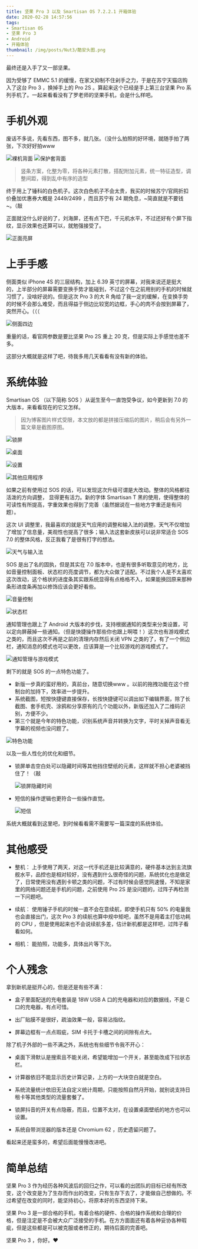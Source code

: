 ```yaml
---
title: 坚果 Pro 3 以及 Smartisan OS 7.2.2.1 开箱体验
date: 2020-02-28 14:57:56
tags:
- Smartisan OS
- 坚果 Pro 3
- Android
- 开箱体验
thumbnail: /img/posts/Nut3/酷安头图.png
---
```


最终还是入手了又一部坚果。

<!--more-->

因为受够了 EMMC 5.1 的缓慢，在家又抑制不住剁手之力，于是在苏宁天猫店购入了这台 Pro 3 ，换掉手上的 Pro 2S 。算起来这个已经是手上第三台坚果 Pro 系列手机了。一起来看看没有了罗老师的坚果手机，会是什么样吧。

# 手机外观 

废话不多说，先看东西，图不多，就几张。（没什么拍照的好环境，就随手拍了两张，下次好好拍www

![裸机背面](/img/posts/Nut3/裸机背面.jpg)
![保护套背面](/img/posts/Nut3/保护套背面.jpg)

> 竖条方案，化整为零，将各种元素打散，搭配附加元素，统一特征造型，调整间距，得到乱中有序的造型

终于用上了锤科的白色机子。这次白色机子不会太贵，我买的时候苏宁/官网折扣价叠加优惠券大概是 2449/2499 ，而且苏宁有 24 期免息，~简直就是不要钱~。（敲

正面就没什么好说的了，刘海屏，还有点下巴，千元机水平，不过还好有个屏下指纹，显示效果也还算可以，就勉强接受了。

![正面亮屏](/img/posts/Nut3/正面亮屏.jpg)


# 上手手感

侧面类似 iPhone 4S 的三层结构，加上 6.39 英寸的屏幕，对我来说还是挺大的，上半部分的屏幕需要变换手势才能碰到，不过这个在之前用别的手机的时候就习惯了，没啥好说的。但是这次 Pro 3 的大 R 角给了我一定的缓解，在变换手势的时候不会那么难受，而且得益于侧边比较宽的边框，手心的肉不会按到屏幕了，突然开心。（（（

![侧面四边](/img/posts/Nut3/侧面四边.jpg)

重量的话，看官网参数是要比坚果 Pro 2S 重上 20 克，但是实际上手感觉也差不多。

这部分大概就是这样了吧，待我多用几天看看有没有新的体验。


# 系统体验

Smartisan OS （以下简称 SOS ）从诞生至今一直饱受争议，如今更新到 7.0 的大版本，来看看现在的它又怎样。

> 因为博客图片样式受限，本文放的都是拼接压缩后的图片，稍后会有另外一篇文章是截图原图。

![锁屏](/img/posts/Nut3/锁屏.jpg)

![桌面](/img/posts/Nut3/桌面.jpg)

![设置](/img/posts/Nut3/设置.jpg)

![其他应用程序](/img/posts/Nut3/其他应用程序.jpg)

如果之前有使用过 SOS 的话，可以发现这次升级可谓是大改动。整体的风格都往活泼的方向调整， 显得更有活力。新的字体 Smartisan T 黑的使用，使得整体的可读性有所提高，字重效果也得到了完善（虽然据说在一些地方字重还是有问题）。

这次 UI 调整里，我最喜欢的就是天气应用的调整和输入法的调整。天气不仅增加了增加了信息量，美观性也提高了很多；输入法这套新皮肤可以说非常适合 SOS 7.0 的整体风格，反正我看了是很有打字的想法。

![天气与输入法](/img/posts/Nut3/天气与输入法.jpg)

SOS 是出了名的固执，但是其实在 7.0 版本中，也是有很多听取意见的地方，比如音量控制面板、状态栏的亮度调节，都为大众做了适配。不过我个人是不太喜欢这次改动，这个格状的进度条其实跟系统显得有点格格不入，如果能换回原来那种条形进度条再加以修饰应该会更好看些。

![音量控制](/img/posts/Nut3/音量控制.jpg)

![状态栏](/img/posts/Nut3/状态栏.jpg)

通知管理也跟上了 Android 大版本的步伐，支持根据通知的类型来分类设置，可以定向屏蔽掉一些通知。（但是快捷操作那些你也跟上啊喂！）这次也有游戏模式之类的，而且这次不再是之前的清理内存然后关闭 VPN 之类的了，有了一个侧边栏，通知消息的模式也可以更改，应该算是一个比较游戏的游戏模式了。

![通知管理与游戏模式](/img/posts/Nut3/通知管理与游戏模式.jpg)

剩下的就是 SOS 的一点特色功能了。
- 新版一步真的蛮好用的，真前台，随意切换www 。以前的拖拽功能在这个控制台的加持下，效率进一步提升。
- 系统截图，短按快捷键直接保存，长按快捷键可以调出如下编辑界面，除了长截图、套手机壳、涂鸦和分享原有的几个功能以外，新版还加入了二维码识别，方便不少。
- 第三个就是今年的特色功能，识别系统声音并转换为文字，平时关掉声音看无字幕的视频也没问题了。

![特色功能](/img/posts/Nut3/特色功能.jpg)

以及一些人性化的优化和细节。

- 锁屏单击空白处可以隐藏时间等其他挡住壁纸的元素，这样就不担心老婆被挡住了！（敲

  ![锁屏隐藏时间](/img/posts/Nut3/锁屏隐藏时间.jpg)

- 短信的操作逻辑也更符合一些操作直觉。
  
  ![短信](/img/posts/Nut3/短信.jpg)

系统大概就看到这里吧，到时候看看需不需要写一篇深度的系统体验。

# 其他感受

- 整机：
  上手使用了两天，对这一代手机还是比较满意的，硬件基本达到主流旗舰水平，品控也是相对较好，没有遇到什么很奇怪的问题，系统优化也是做足了，日常使用没有遇到卡顿之类的问题，不过有时候会感觉网速慢，不知是家里的网络问题还是手机的问题，之前使用 Pro 2S 是没问题的，过阵子再检测一下问题吧。

- 续航：
  使用锤子手机的时候一直不会在意续航，即使手机只有 50% 的电量我也会直接出门，这次 Pro 3 的续航也算中规中矩吧，虽然不是用着主打低功耗的 CPU ，但是使用起来也不会说续航多差，估计新机都是这样吧，过阵子看看如何。

- 相机：
  能拍照，功能多，具体出片等下次。


# 个人残念

拿到新机是挺开心的，但是还是有些不满：

- 盒子里面配送的充电套装是 18W USB A 口的充电器和对应的数据线，不是 C 口的充电器，有点可惜。

- 出厂贴膜不是很好，疏油效果一般，容易沾指纹。

- 屏幕边框有一点点瑕疵，SIM 卡托于卡槽之间的间隙有点大。

除了机子外部的一些不满之外，系统也有些细节令我不开心：

- 桌面下滑默认是搜索且不能关闭，希望能增加一个开关，甚至能改成下拉状态栏。
  
- 计算器依旧不能显示历史计算记录，上方的一大块空白就是空白。

- 系统流量统计依旧无法自定义统计周期，只能按照自然月开始，就别说支持日租卡等其他类型的流量套餐了。

- 锁屏抖音的开关有点隐蔽，而且，位置不太对，在设置桌面壁纸的地方也可以设置。

- 系统自带浏览器的版本还是 Chromium 62 ，历史遗留问题了。

看起来还是蛮多的，希望后面能慢慢改进吧。


# 简单总结

坚果 Pro 3 作为经历各种风波后的回归之作，可以看的出团队的目标已经有所改变，这个改变是为了生存而作出的改变，只有生存下去了，才能做自己想做的。不过希望在改变的同时，能坚持初心，将原本好的东西坚持下来。

坚果 Pro 3 是一部合格的手机，有着合格的硬件、合格的操作系统和合理的价格，但是注定是不会被大众广泛接受的手机。在方方面面还有着各种妥协各种瑕疵，但是这些都是可以被克服或者修正的，期待后面的完善吧。

坚果 Pro 3 ，你好。❤️